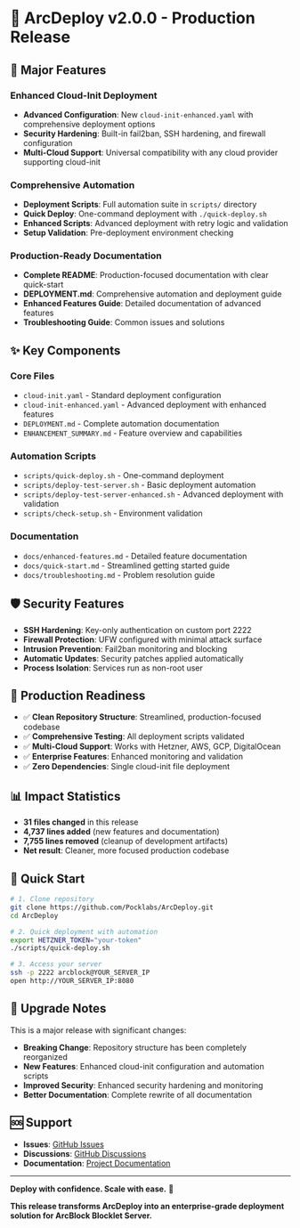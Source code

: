# 🎉 ArcDeploy v2.0.0 - Production Release

## 🚀 **Major Features**

### **Enhanced Cloud-Init Deployment**
- **Advanced Configuration**: New `cloud-init-enhanced.yaml` with comprehensive deployment options
- **Security Hardening**: Built-in fail2ban, SSH hardening, and firewall configuration
- **Multi-Cloud Support**: Universal compatibility with any cloud provider supporting cloud-init

### **Comprehensive Automation**
- **Deployment Scripts**: Full automation suite in `scripts/` directory
- **Quick Deploy**: One-command deployment with `./quick-deploy.sh`
- **Enhanced Scripts**: Advanced deployment with retry logic and validation
- **Setup Validation**: Pre-deployment environment checking

### **Production-Ready Documentation**
- **Complete README**: Production-focused documentation with clear quick-start
- **DEPLOYMENT.md**: Comprehensive automation and deployment guide
- **Enhanced Features Guide**: Detailed documentation of advanced features
- **Troubleshooting Guide**: Common issues and solutions

## ✨ **Key Components**

### **Core Files**
- `cloud-init.yaml` - Standard deployment configuration
- `cloud-init-enhanced.yaml` - Advanced deployment with enhanced features
- `DEPLOYMENT.md` - Complete automation documentation
- `ENHANCEMENT_SUMMARY.md` - Feature overview and capabilities

### **Automation Scripts**
- `scripts/quick-deploy.sh` - One-command deployment
- `scripts/deploy-test-server.sh` - Basic deployment automation
- `scripts/deploy-test-server-enhanced.sh` - Advanced deployment with validation
- `scripts/check-setup.sh` - Environment validation

### **Documentation**
- `docs/enhanced-features.md` - Detailed feature documentation
- `docs/quick-start.md` - Streamlined getting started guide
- `docs/troubleshooting.md` - Problem resolution guide

## 🛡️ **Security Features**

- **SSH Hardening**: Key-only authentication on custom port 2222
- **Firewall Protection**: UFW configured with minimal attack surface
- **Intrusion Prevention**: Fail2ban monitoring and blocking
- **Automatic Updates**: Security patches applied automatically
- **Process Isolation**: Services run as non-root user

## 🎯 **Production Readiness**

- ✅ **Clean Repository Structure**: Streamlined, production-focused codebase
- ✅ **Comprehensive Testing**: All deployment scripts validated
- ✅ **Multi-Cloud Support**: Works with Hetzner, AWS, GCP, DigitalOcean
- ✅ **Enterprise Features**: Enhanced monitoring and validation
- ✅ **Zero Dependencies**: Single cloud-init file deployment

## 📊 **Impact Statistics**

- **31 files changed** in this release
- **4,737 lines added** (new features and documentation)
- **7,755 lines removed** (cleanup of development artifacts)
- **Net result**: Cleaner, more focused production codebase

## 🚀 **Quick Start**

```bash
# 1. Clone repository
git clone https://github.com/Pocklabs/ArcDeploy.git
cd ArcDeploy

# 2. Quick deployment with automation
export HETZNER_TOKEN="your-token"
./scripts/quick-deploy.sh

# 3. Access your server
ssh -p 2222 arcblock@YOUR_SERVER_IP
open http://YOUR_SERVER_IP:8080
```

## 🔗 **Upgrade Notes**

This is a major release with significant changes:

- **Breaking Change**: Repository structure has been completely reorganized
- **New Features**: Enhanced cloud-init configuration and automation scripts
- **Improved Security**: Enhanced security hardening and monitoring
- **Better Documentation**: Complete rewrite of all documentation

## 🆘 **Support**

- **Issues**: [GitHub Issues](https://github.com/Pocklabs/ArcDeploy/issues)
- **Discussions**: [GitHub Discussions](https://github.com/Pocklabs/ArcDeploy/discussions)
- **Documentation**: [Project Documentation](docs/)

---

**Deploy with confidence. Scale with ease.** 🚀

**This release transforms ArcDeploy into an enterprise-grade deployment solution for ArcBlock Blocklet Server.**